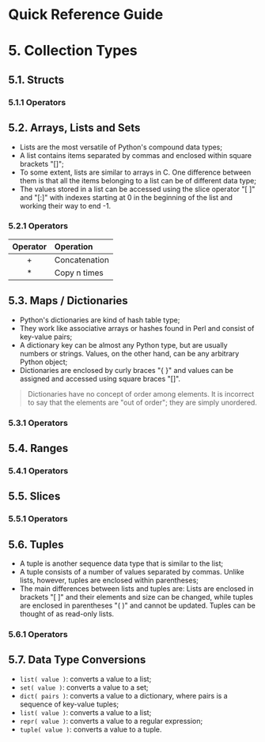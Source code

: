 Quick Reference Guide
=====================

# 5. Collection Types

## 5.1. Structs

### 5.1.1 Operators

## 5.2. Arrays, Lists and Sets

- Lists are the most versatile of Python's compound data types;
- A list contains items separated by commas and enclosed within square brackets "[]";
- To some extent, lists are similar to arrays in C. One difference between them is that all the items belonging to a list can be of different data type;
- The values stored in a list can be accessed using the slice operator "[ ]" and "[:]" with indexes starting at 0 in the beginning of the list and working their way to end -1.

### 5.2.1 Operators

| Operator | Operation      |
|:--------:|:---------------|
| +        | Concatenation  |
| *        | Copy n times   |

## 5.3. Maps / Dictionaries

- Python's dictionaries are kind of hash table type;
- They work like associative arrays or hashes found in Perl and consist of key-value pairs;
- A dictionary key can be almost any Python type, but are usually numbers or strings. Values, on the other hand, can be any arbitrary Python object;
- Dictionaries are enclosed by curly braces "{ }" and values can be assigned and accessed using square braces "[]".

> Dictionaries have no concept of order among elements. It is incorrect to say that the elements are "out of order"; they are simply unordered.

### 5.3.1 Operators

## 5.4. Ranges

### 5.4.1 Operators

## 5.5. Slices

### 5.5.1 Operators

## 5.6. Tuples

- A tuple is another sequence data type that is similar to the list;
- A tuple consists of a number of values separated by commas. Unlike lists, however, tuples are enclosed within parentheses;
- The main differences between lists and tuples are: Lists are enclosed in brackets "[ ]" and their elements and size can be changed, while tuples are enclosed in parentheses "( )" and cannot be updated. Tuples can be thought of as read-only lists.

### 5.6.1 Operators

## 5.7. Data Type Conversions

- ```list( value )```: converts a value to a list;
- ```set( value )```: converts a value to a set;
- ```dict( pairs )```: converts a value to a dictionary, where pairs is a sequence of key-value tuples;
- ```list( value )```: converts a value to a list;
- ```repr( value )```: converts a value to a regular expression;
- ```tuple( value )```: converts a value to a tuple.
